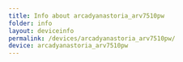 ```yaml
---
title: Info about arcadyanastoria_arv7510pw
folder: info
layout: deviceinfo
permalink: /devices/arcadyanastoria_arv7510pw/
device: arcadyanastoria_arv7510pw
---
```

